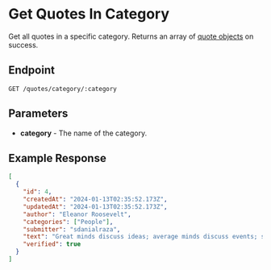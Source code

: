 # Get Quotes In Category

Get all quotes in a specific category. Returns an array of [quote objects](../../README.md#quote-structure) on success.

## Endpoint

```http
GET /quotes/category/:category
```

## Parameters

- **category** - The name of the category.

## Example Response

```json
[
  {
    "id": 4,
    "createdAt": "2024-01-13T02:35:52.173Z",
    "updatedAt": "2024-01-13T02:35:52.173Z",
    "author": "Eleanor Roosevelt",
    "categories": ["People"],
    "submitter": "sdanialraza",
    "text": "Great minds discuss ideas; average minds discuss events; small minds discuss people.",
    "verified": true
  }
]
```
